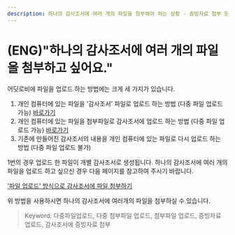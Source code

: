 ```yaml
---
description: 하나의 감사조서에 여러 개의 파일을 첨부해야 하는 상황 - 증빙자료 첨부 등 - 에 대해 안내드립니다.
---
```


# \(ENG\)"하나의 감사조서에 여러 개의 파일을 첨부하고 싶어요."

어딧로비에 파일을 업로드 하는 방법에는 크게 세 가지가 있습니다.

1. 개인 컴퓨터에 있는 파일을 '감사조서' 파일로 업로드 하는 방법 \(다중 파일 업로드 가능\)  [바로가기 ](../undefined-2/guide-by-scenario/4./2-2/4-4..md)
2. 개인 컴퓨터에 있는 파일을 첨부파일로 감사조서에 업로드 하는 방법 \(다중 파일 업로드 가능\)  [바로가기 ](../undefined-2/guide-by-scenario/4./2-2/2-2-3..md) 
3. 기존에 만들어진 감사조서의 내용을 개인 컴퓨터에 있는 파일로 다시 업로드 하는 방법 \(다중 파일 업로드 불가\)

1번의 경우 업로드 한 파일이 개별 감사조서로 생성됩니다. 하나의 감사조서에 여러 개의 파일을 업로드 하고 싶으신 경우 다음 페이지를 참고하여 주시기 바랍니다.

['파일 업로드' 방식으로 감사조서에 파일 첨부하기 ](../undefined-2/guide-by-scenario/4./2-2/2-2-3..md)

위 방법을 사용하시면 하나의 감사조서에 여러개의 파일을 첨부하실 수 있습니다.

> Keyword: 다중파일업로드, 다중 첨부파일 업로드, 첨부파일 업로드, 증빙자료 업로드, 감사조서에 증빙자료 첨부

